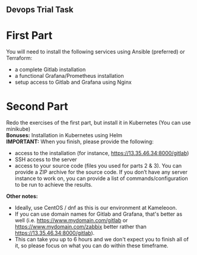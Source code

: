 ## Devops Trial Task
# First Part 
You will need to install the following services using Ansible (preferred) or Terraform:
* a complete Gitlab installation
* a functional Grafana/Prometheus installation
* setup access to Gitlab and Grafana using Nginx  

# Second Part
Redo the exercises of the first part, but install it in Kubernetes (You can use minikube)  
**Bonuses:** Installation in Kubernetes using Helm  
**IMPORTANT:** When you finish, please provide the following:  
* access to the installation (for instance, https://13.35.46.34:8000/gitlab)
* SSH access to the server
* access to your source code (files you used for parts 2 & 3). You can provide a ZIP archive for the source code. If you don’t have any server instance to work on, you can provide a list of commands/configuration to be run to achieve the results.

**Other notes:**
* Ideally, use CentOS / dnf as this is our environment at Kameleoon.
* If you can use domain names for Gitlab and Grafana, that's better as well (i.e. https://www.mydomain.com/gitlab or https://www.mydomain.com/zabbix better rather than https://13.35.46.34:8000/gitlab).
* This can take you up to 6 hours and we don't expect you to finish all of it, so please focus on what you can do within these timeframe.

